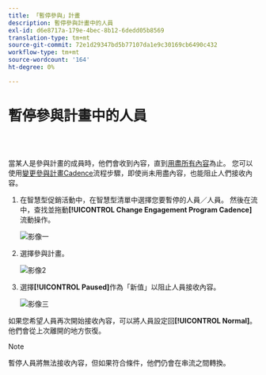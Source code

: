 ```yaml
---
title: 「暫停參與」計畫
description: 暫停參與計畫中的人員
exl-id: d6e8717a-179e-4bec-8b12-6dedd05b8569
translation-type: tm+mt
source-git-commit: 72e1d29347bd5b77107da1e9c30169cb6490c432
workflow-type: tm+mt
source-wordcount: '164'
ht-degree: 0%

---
```


# 暫停參與計畫中的人員

<br> 

當某人是參與計畫的成員時，他們會收到內容，直到[用盡所有內容](https://docs.marketo.com/display/DOCS/People+Who+Have+Exhausted+Content)為止。 您可以使用[變更參與計畫Cadence](https://docs.marketo.com/display/DOCS/Change+Engagement+Program+Cadence)流程步驟，即使尚未用盡內容，也能阻止人們接收內容。

1. 在智慧型促銷活動中，在智慧型清單中選擇您要暫停的人員／人員。 然後在流中，查找並拖動&#x200B;**[!UICONTROL Change Engagement Program Cadence]**&#x200B;流動操作。

   ![影像一](/help/sky/assets/engagement-programs/pause-people-in-an-engagement-program/pause-people-in-an-engagement-program-1.png)

1. 選擇參與計畫。

   ![影像2](/help/sky/assets/engagement-programs/pause-people-in-an-engagement-program/pause-people-in-an-engagement-program-2.png)

1. 選擇&#x200B;**[!UICONTROL Paused]**&#x200B;作為「新值」以阻止人員接收內容。

   ![影像三](/help/sky/assets/engagement-programs/pause-people-in-an-engagement-program/pause-people-in-an-engagement-program-3.png)

如果您希望人員再次開始接收內容，可以將人員設定回&#x200B;**[!UICONTROL Normal]**。 他們會從上次離開的地方恢復。

>[!NOTE]
>
>暫停人員將無法接收內容，但如果符合條件，他們仍會在串流之間轉換。
